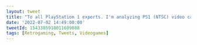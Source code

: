 ```yaml
---
layout: tweet
title: "To all PlayStation 1 experts. I'm analyzing PS1 (NTSC) video capture. There is a very reliable single duplicate frame every ~523 frames. Is this a known thing?"
date: '2022-07-02 14:49:00:00'
tweetId: 1543305918011609088
tags: [Retrogaming, Tweets, Videogames]
---
```




